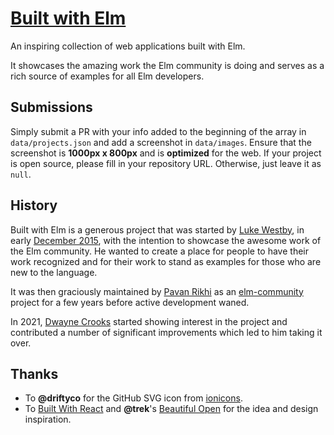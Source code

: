 # [Built with Elm](https://builtwithelm.co/)

An inspiring collection of web applications built with Elm.

It showcases the amazing work the Elm community is doing and serves as a rich source of examples for all Elm developers.

## Submissions

Simply submit a PR with your info added to the beginning of the array in `data/projects.json` and add a screenshot in `data/images`. Ensure that the screenshot is **1000px x 800px** and is **optimized** for the web. If your project is open source, please fill in your repository URL. Otherwise, just leave it as `null`.

## History

Built with Elm is a generous project that was started by [Luke Westby](https://github.com/lukewestby), in early [December 2015](https://github.com/lukewestby/builtwithelm/commit/bc05fa3515604fd0aab05aeed351aedfb9cbb6dc), with the intention to showcase the awesome work of the Elm community. He wanted to create a place for people to have their work recognized and for their work to stand as examples for those who are new to the language.

It was then graciously maintained by [Pavan Rikhi](https://github.com/prikhi) as an [elm-community](https://github.com/elm-community) project for a few years before active development waned.

In 2021, [Dwayne Crooks](https://github.com/dwayne) started showing interest in the project and contributed a number of significant improvements which led to him taking it over.

## Thanks

- To **@driftyco** for the GitHub SVG icon from [ionicons](https://ionicons.com/).
- To [Built With React](http://builtwithreact.io/) and **@trek**'s [Beautiful Open](https://beautifulopen.com/) for the idea and design inspiration.
